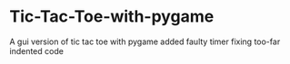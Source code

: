 # Tic-Tac-Toe-with-pygame
A gui version of tic tac toe with pygame
added faulty timer
fixing too-far indented code
